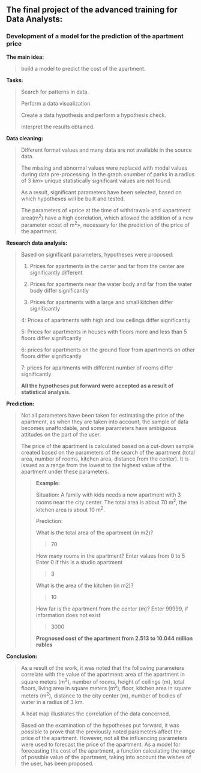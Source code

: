 ## The final project of the advanced training for Data Analysts:
### Development of a model for the prediction of the apartment price

**The main idea:**
>build a model to predict the cost of the apartment.

**Tasks:**
>Search for patterns in data.
>
>Perform a data visualization.
>
>Create a data hypothesis and perform a hypothesis check.
>
>Interpret the results obtained.

**Data cleaning:**
>Different format values and many data are not available in the source data.
>
>The missing and abnormal values were replaced with modal values during data pre-processing. 
>In the graph «number of parks in a radius of 3 km» unique statistically significant values are not found.
>
>As a result, significant parameters have been selected, based on which hypotheses will be built and tested.
>
>The parameters of «price at the time of withdrawal» and «apartment area(m<sup>2</sup>) have a high correlation, which allowed the addition of a new parameter «cost of m<sup>2</sup>», necessary for the prediction of the price of the apartment.

**Research data analysis:**
>Based on significant parameters, hypotheses were proposed:
>
>1. Prices for apartments in the center and far from the center are significantly different
>
>2. Prices for apartments near the water body and far from the water body differ significantly
>
>3. Prices for apartments with a large and small kitchen differ significantly
>
>4: Prices of apartments with high and low ceilings differ significantly
>
>5: Prices for apartments in houses with floors more and less than 5 floors differ significantly
>
>6: prices for apartments on the ground floor from apartments on other floors differ significantly
>
>7: prices for apartments with different number of rooms differ significantly
>
>**All the hypotheses put forward were accepted as a result of statistical analysis.**

**Prediction:**
>Not all parameters have been taken for estimating the price of the apartment, as when they are taken into account, the sample of data becomes unaffordable, and some parameters have ambiguous attitudes on the part of the user.
>
>The price of the apartment is calculated based on a cut-down sample created based on the parameters of the search of the apartment (total area, number of rooms, kitchen area, distance from the center). It is issued as a range from the lowest to the highest value of the apartment under these parameters.
>
>>**Example:**
>>
>>Situation: A family with kids needs a new apartment with 3 rooms near the city center. The total area is about 70 m<sup>2</sup>, the kitchen area is about 10 m<sup>2</sup>.
>>
>>Prediction:
>>
>>What is the total area of the apartment (in m2)?
>>>70
>>>
>>How many rooms in the apartment?
>>Enter values from 0 to 5
>>Enter 0 if this is a studio apartment
>>>3
>>>
>>What is the area of the kitchen (in m2)?
>>>10
>>>
>>How far is the apartment from the center (m)?
>>Enter 99999, if information does not exist
>>>3000
>>>
>>**Prognosed cost of the apartment from 2.513 to 10.044 million rubles**

**Conclusion:**
>As a result of the work, it was noted that the following parameters correlate with the value of the apartment: area of the apartment in square meters (m<sup>2</sup>), number of rooms, height of ceilings (m), total floors, living area in square meters (m²), floor, kitchen area in square meters (m<sup>2</sup>), distance to the city center (m), number of bodies of water in a radius of 3 km.
>
>A heat map illustrates the correlation of the data concerned.
>
>Based on the examination of the hypotheses put forward, it was possible to prove that the previously noted parameters affect the price of the apartment. However, not all the influencing parameters were used to forecast the price of the apartment.
>As a model for forecasting the cost of the apartment, a function calculating the range of possible value of the apartment, taking into account the wishes of the user, has been proposed.

